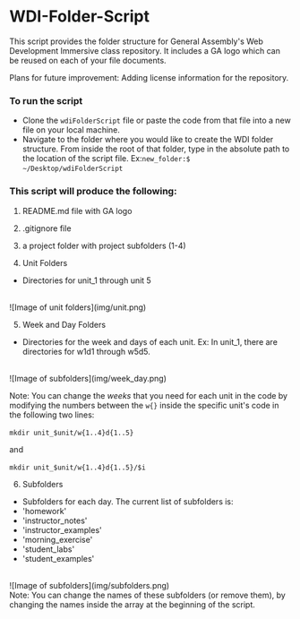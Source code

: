 # WDI-Folder-Script
This script provides the folder structure for General Assembly's Web Development Immersive class repository. It includes a GA logo which can be reused on each of your file documents.

Plans for future improvement: Adding license information for the repository.

### To run the script
- Clone the `wdiFolderScript` file or paste the code from that file into a new file on your local machine.
- Navigate to the folder where you would like to create the WDI folder structure. From inside the root of that folder, type in the absolute path to the location of the script file.
Ex:`new_folder:$ ~/Desktop/wdiFolderScript`

### This script will produce the following:

1) README.md file with GA logo

2) .gitignore file

3) a project folder with project subfolders (1-4)

4) Unit Folders
- Directories for unit_1 through unit 5
 <br>
![Image of unit folders](img/unit.png)
<br>

5) Week and Day Folders
 - Directories for the week and days of each unit. Ex: In unit_1, there are directories for w1d1 through w5d5.
<br>
![Image of subfolders](img/week_day.png)
<br>

 Note: You can change the *weeks* that you need for each unit in the code by modifying the numbers between the `w{}` inside the specific unit's code in the following two lines:

  `mkdir unit_$unit/w{1..4}d{1..5}`

  and

  `mkdir unit_$unit/w{1..4}d{1..5}/$i`

6) Subfolders
 - Subfolders for each day. The current list of subfolders is:
  - 'homework'
  -	'instructor_notes'
  -	'instructor_examples'
  -	'morning_exercise'
  -	'student_labs'
  -	'student_examples'
 <br>
![Image of subfolders](img/subfolders.png)
<br>
 Note: You can change the names of these subfolders (or remove them), by changing the names inside the array at the beginning of the script.
